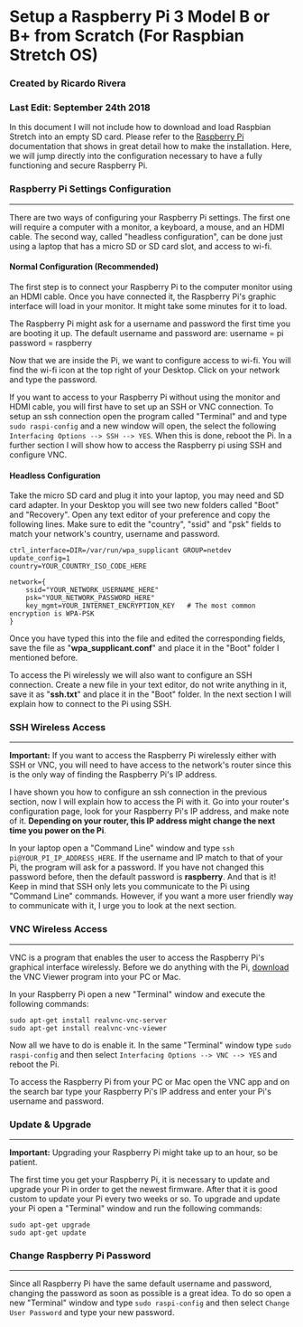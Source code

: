 # Setup a Raspberry Pi 3 Model B or B+ from Scratch (For  Raspbian Stretch OS)

### Created by Ricardo Rivera
### Last Edit: September 24th 2018

In this document I will not include how to download and load Raspbian Stretch into an empty SD card. Please refer to the [Raspberry Pi](https://www.raspberrypi.org/documentation/installation/installing-images/) documentation that shows in great detail how to make the installation.
Here, we will jump directly into the configuration necessary to have a fully functioning and secure Raspberry Pi.

### Raspberry Pi Settings Configuration
---
There are two ways of configuring your Raspberry Pi settings. The first one will require a computer with a monitor, a keyboard, a mouse, and an HDMI cable. The second way, called "headless configuration", can be done just using a laptop that has a micro SD or SD card slot, and access to wi-fi.

#### Normal Configuration (Recommended)
The first step is to connect your Raspberry Pi to the computer monitor using an HDMI cable. Once you have connected it, the Raspberry Pi's graphic interface will load in your monitor. It might take some minutes for it to load.

The Raspberry Pi might ask for a username and password the first time you are booting it up. The default username and password are:
username = pi
password = raspberry

Now that we are inside the Pi, we want to configure access to wi-fi. You will find the wi-fi icon at the top right of your Desktop. Click on your network and type the password.

If you want to access to your Raspberry Pi without using the monitor and HDMI cable, you will first have to set up an SSH or VNC connection. To setup an ssh connection open the program called "Terminal" and and type `sudo raspi-config` and a new window will open, the select the following `Interfacing Options --> SSH --> YES`. When this is done, reboot the Pi.
In a further section I will show how to access the Raspberry pi using SSH and configure VNC.

#### Headless Configuration
Take the micro SD card and plug it into your laptop, you may need and SD card adapter. In your Desktop you will see two new folders called "Boot" and "Recovery". Open any text editor of your preference and copy the following lines. Make sure to edit the "country", "ssid" and "psk" fields to match your network's country, username and password.

```
ctrl_interface=DIR=/var/run/wpa_supplicant GROUP=netdev
update_config=1
country=YOUR_COUNTRY_ISO_CODE_HERE

network={
    ssid="YOUR_NETWORK_USERNAME_HERE"
    psk="YOUR_NETWORK_PASSWORD_HERE"
    key_mgmt=YOUR_INTERNET_ENCRYPTION_KEY   # The most common encryption is WPA-PSK
}
```
Once you have typed this into the file and edited the corresponding fields, save the file as "**wpa_supplicant.conf**" and place it in the "Boot" folder I mentioned before.

To access the Pi wirelessly we will also want to configure an SSH connection. Create a new file in your text editor, do not write anything in it, save it as "**ssh.txt**" and place it in the "Boot" folder. In the next section I will explain how to connect to the Pi using SSH.

### SSH Wireless Access
---
**Important:**  If you want to access the Raspberry Pi wirelessly either with SSH or VNC, you will need to have access to the network's router since this is the only way of finding the Raspberry Pi's IP address.

I have shown you how to configure an ssh connection in the previous section, now I will explain how to access the Pi with it.  Go into your router's configuration page, look for your Raspberry Pi's IP address, and make note of it. **Depending on your router, this IP address might change the next time you power on the Pi**.

In your laptop open a "Command Line" window and type `ssh pi@YOUR_PI_IP_ADDRESS_HERE`. If the username and IP match to that of your Pi, the program will ask for a password. If you have not changed this password before, then the default password is **raspberry**.
And that is it! Keep in mind that SSH only lets you communicate to the Pi using "Command Line" commands. However, if you want a more user friendly way to communicate with it, I urge you to look at the next section.

### VNC Wireless Access
---

VNC is a program that enables the user to access the Raspberry Pi's graphical interface wirelessly. Before we do anything with the Pi, [download](https://www.realvnc.com/en/connect/download/viewer/) the VNC Viewer program into your PC or Mac.

In your Raspberry Pi open a new "Terminal" window and execute the following commands:

```
sudo apt-get install realvnc-vnc-server
sudo apt-get install realvnc-vnc-viewer
```

Now all we have to do is enable it. In the same "Terminal" window type `sudo raspi-config` and then select `Interfacing Options --> VNC --> YES` and reboot the Pi.

To access the Raspberry Pi from your PC or Mac open the VNC app and on the search bar type your Raspberry Pi's IP address and enter your Pi's username and password.

### Update & Upgrade
---
**Important:** Upgrading your Raspberry Pi might take up to an hour, so be patient.

The first time you get your Raspberry Pi, it is necessary to update and upgrade your Pi in order to get the newest firmware. After that it is good custom to update your Pi every two weeks or so. To upgrade and update your Pi open a "Terminal" window and run the following commands:

```
sudo apt-get upgrade
sudo apt-get update
```

### Change Raspberry Pi Password
---
Since all Raspberry Pi have the same default username and password, changing the password as soon as possible is a great idea. To do so open a new "Terminal" window and type `sudo raspi-config` and then select `Change User Password` and type your new password.
